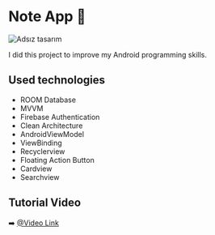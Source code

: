# Note App 📱

![Adsız tasarım](https://user-images.githubusercontent.com/73459365/232911885-a4d3088f-df86-48a9-a5cc-5e0ed77def86.jpg)



  I did this project to improve my Android programming skills.


## Used technologies


- ROOM Database
- MVVM
- Firebase Authentication
- Clean Architecture
- AndroidViewModel
- ViewBinding
- Recyclerview
- Floating Action Button 
- Cardview
- Searchview



## Tutorial Video

➡️ [@Video Link](https://www.youtube.com/watch?v=8_u4EOYShgo&t=6121s&ab_channel=Foxandroid)


  
